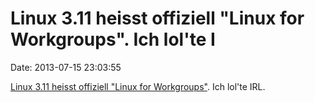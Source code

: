 Linux 3.11 heisst offiziell \"Linux for Workgroups\". Ich lol\'te I
===================================================================

Date: 2013-07-15 23:03:55

[Linux 3.11 heisst offiziell \"Linux for
Workgroups\"](http://linux.slashdot.org/story/13/07/15/1530233/linux-311-officially-named-linux-for-workgroups).
Ich lol\'te IRL.

